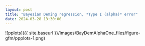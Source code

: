 ```yaml
---
layout: post
title: "Bayesian Deming regression, *Type I (alpha)* error"
date: 2024-03-28 13:30:00
---
```



![pplots]({{ site.baseurl }}/images/BayDemAlphaOne_files/figure-gfm/ppplots-1.png)

